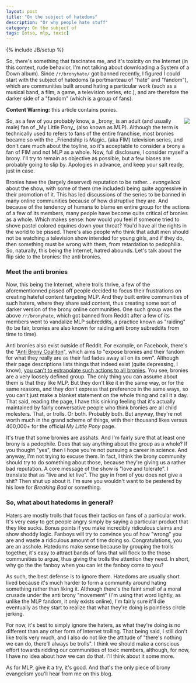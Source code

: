 ```yaml
---
layout: post
title: "On the subject of hatedoms"
description: "Or why people hate stuff"
category: On the subject of
tags: [otso, mlp, toxic]
---
```

{% include JB/setup %}

So, there's something that fascinates me, and it's toxicity on the Internet (in this context, rude behavior, I'm not talking about downloading a System of a Down album). Since `/r/bronyhate/` got banned recently, I figured I could start with the subject of hatedoms (a portmanteau  of "hate" and "fandom"), which are communities built around hating a particular work (such as a musical band, a film, a game, a television series, etc.), and are therefore the darker side of a "fandom" (which is a group of fans).

**Content Warning:** this article contains ponies.

<!-- more -->

<img src="http://4.bp.blogspot.com/-_OLp3Txr8EA/T2ZQL_Wk-kI/AAAAAAAABEQ/W_YLgcXYdd8/s400/HolyFuckingShitPoniesAreAmazing.jpg" style="float:right; margin-left:1em;" />
So, as a few of you probably know, a _brony_ is an adult (and usually male) fan of _My Little Pony_ (also known as MLP). Although the term is technically used to refers to fans of the entire franchise, most bronies became so with the _Friendship is Magic_ (aka FIM) television series, and don't care much about the toyline, so it's acceptable to consider a brony a fan of FIM and not MLP as a whole. Now, full disclosure, I consider myself a brony. I'll try to remain as objective as possible, but a few biases are probably going to slip by. Apologies in advance, and keep your salt ready, just in case.

Bronies have the (largely deserved) reputation to be rather... _evangelical_ about the show, with some of them (me included) being quite aggressive in their promotion of it. This has led discussions of the series to be banned in many online communities because of how distruptive they are. And because of the tendency of humans to blame en entire group for the actions of a few of its members, many people have become quite critical of bronies as a whole. Which makes sense: how would you feel if someone tried to shove pastel colored equines down your throat? You'd have all the rights in the world to be pissed. There's also people who think that adult men should not be watching a television show intended for young girls, and if they do, then something must be wrong with them, from retardation to pedophilia. So, naturally, this being the Internet, hatred abounds. Let's talk about the flip side to the bronies: the anti bronies.

### Meet the anti bronies

Now, this being the Internet, where trolls thrive, a few of the aforementionned pissed off people decided to focus their frustrations on creating hateful content targeting MLP. And they built entire communities of such haters, where they share said content, thus creating some sort of darker version of the brony online communities. One such group was the above `/r/bronyhate`, which got banned from Reddit after a few of its members went to vandalize MLP subreddits, a practice known as "raiding" (to be fair, bronies are also known for raiding anti brony subreddits from time to time).

Anti bronies also exist outside of Reddit. For example, on Facebook, there's the "[Anti Brony Coaliton](https://www.facebook.com/pages/Anti-Brony-Coalition/220769644643883?id=220769644643883&sk=info)", which aims to "expose bronies and their fandom for what they really are as their fad fades away all on its own". Although their page descriptions lists things that indeed exist (quite depressing, I know), [you can't to extrapolate such actions to all bronies](https://yourlogicalfallacyis.com/anecdotal). You see, bronies are a very loosely defined group. The only thing you can assume about them is that they like MLP. But they don't like it in the same way, or for the same reasons, and they don't express that preference in the same ways, so you can't just make a blanket statement on the whole thing and call it a day. That said, reading the page, I have this sinking feeling that it's actually maintained by fairly conversative people who think bronies are all child molesters. That, or trolls. Or both. Probably both. But anyway, they're not worth much in the grand scheme of things, with their thousand likes versus 400,000+ for the official _My Little Pony_ page.

It's true that some bronies are asshats. And I'm fairly sure that at least one brony is a pedophile. Does that say anything about the group as a whole? If you thought "yes", then I hope you're not pursuing a career in science. And anyway, I'm not trying to excuse them. In fact, I think the brony community should try to do something about those, because they're giving us a rather bad reputation. A core message of the show is "love and tolerate". I translate that as "live and let live". The guy in front of you does not give a shit? Then shut up about it. I'm sure you wouldn't want to be pestered by his love for _Breaking Bad_ or something. 

### So, what about hatedoms in general?

Haters are mostly trolls that focus their tactics on fans of a particular work. It's very easy to get people angry simply by saying a particular product that they like sucks. Bonus points if you make incredibly ridiculous claims and show shoddy logic. Fanboys will try to convince you of how "wrong" you are and waste a ridiculous amount of time doing so. Congratulations, you are an asshole. Hatedoms make sense because by grouping the trolls together, it's easy to attract bands of fans that will flock to the those communities to argue, thus giving the trolls the attention they need. In short, why go the the fanboy when you can let the fanboy come to you?

As such, the best defense is to ignore them. Hatedoms are usually short lived because it's much harder to form a community around hating something rather than liking it. Although there's the faint smell of a moral crusade under the anti brony "movement" (I'm using that word lightly, as unlike the MLP fandom, it only exists online), I'm fairly sure it'll die eventually as they start to realize that what they're doing is pointless circle jerking.

For now, it's best to simply ignore the haters, as what they're doing is no different than any other form of Internet trolling. That being said, I still don't like trolls very much, and I also do not like the attitude of "there's nothing we can do, there'll always be trolls". I think we should make a conscious effort towards ridding our communities of toxic members, although, for now, I have no idea about how we can do that. I'll think about it some more.

As for MLP, give it a try, it's good. And that's the only piece of brony evangelism you'll hear from me on this blog.
